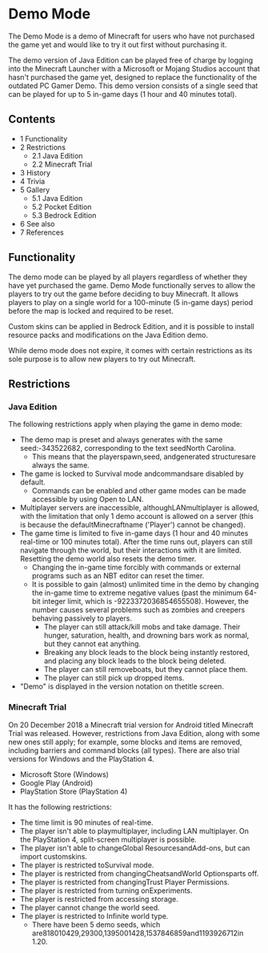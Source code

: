 # Demo Mode
The Demo Mode is a demo of Minecraft for users who have not purchased the game yet and would like to try it out first without purchasing it.

The demo version of Java Edition can be played free of charge by logging into the Minecraft Launcher with a Microsoft or Mojang Studios account that hasn't purchased the game yet, designed to replace the functionality of the outdated PC Gamer Demo. This demo version consists of a single seed that can be played for up to 5 in-game days (1 hour and 40 minutes total).

## Contents
- 1 Functionality
- 2 Restrictions
	- 2.1 Java Edition
	- 2.2 Minecraft Trial
- 3 History
- 4 Trivia
- 5 Gallery
	- 5.1 Java Edition
	- 5.2 Pocket Edition
	- 5.3 Bedrock Edition
- 6 See also
- 7 References

## Functionality
The demo mode can be played by all players regardless of whether they have yet purchased the game. Demo Mode functionally serves to allow the players to try out the game before deciding to buy Minecraft. It allows players to play on a single world for a 100-minute (5 in-game days) period before the map is locked and required to be reset.

Custom skins can be applied in Bedrock Edition, and it is possible to install resource packs and modifications on the Java Edition demo.

While demo mode does not expire, it comes with certain restrictions as its sole purpose is to allow new players to try out Minecraft.

## Restrictions
### Java Edition
The following restrictions apply when playing the game in demo mode:

- The demo map is preset and always generates with the same seed:-343522682, corresponding to the text seedNorth Carolina.
	- This means that the playerspawn,seed, andgenerated structuresare always the same.
- The game is locked to Survival mode andcommandsare disabled by default.
	- Commands can be enabled and other game modes can be made accessible by using Open to LAN.
- Multiplayer servers are inaccessible, althoughLANmultiplayer is allowed, with the limitation that only 1 demo account is allowed on a server (this is because the defaultMinecraftname ('Player') cannot be changed).
- The game time is limited to five in-game days (1 hour and 40 minutes real-time or 100 minutes total). After the time runs out, players can still navigate through the world, but their interactions with it are limited. Resetting the demo world also resets the demo timer.
	- Changing the in-game time forcibly with commands or external programs such as an NBT editor can reset the timer.
	- It is possible to gain (almost) unlimited time in the demo by changing the in-game time to extreme negative values (past the minimum 64-bit integer limit, which is -9223372036854655508). However, the number causes several problems such as zombies and creepers behaving passively to players.
		- The player can still attack/kill mobs and take damage. Their hunger, saturation, health, and drowning bars work as normal, but they cannot eat anything.
		- Breaking any block leads to the block being instantly restored, and placing any block leads to the block being deleted.
		- The player can still removeboats, but they cannot place them.
		- The player can still pick up dropped items.
- "Demo" is displayed in the version notation on thetitle screen.

### Minecraft Trial
On 20 December 2018 a Minecraft trial version for Android titled Minecraft Trial was released. However, restrictions from Java Edition, along with some new ones still apply; for example, some blocks and items are removed, including barriers and command blocks (all types). There are also trial versions for Windows and the PlayStation 4.

- Microsoft Store (Windows)
- Google Play (Android)
- PlayStation Store (PlayStation 4)

It has the following restrictions:

- The time limit is 90 minutes of real-time.
- The player isn't able to playmultiplayer, including LAN multiplayer. On the PlayStation 4, split-screen multiplayer is possible.
- The player isn't able to changeGlobal ResourcesandAdd-ons, but can import customskins.
- The player is restricted toSurvival mode.
- The player is restricted from changingCheatsandWorld Optionsparts off.
- The player is restricted from changingTrust Player Permissions.
- The player is restricted from turning onExperiments.
- The player is restricted from accessing storage.
- The player cannot change the world seed.
- The player is restricted to Infinite world type.
	- There have been 5 demo seeds, which are818010429,29300,1395001428,1537846859and1193926712in 1.20.


